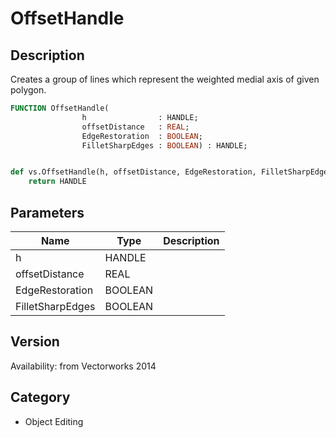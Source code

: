 # OffsetHandle

## Description
Creates a group of lines which represent the weighted medial axis of given polygon.

```pascal
FUNCTION OffsetHandle(
				h                : HANDLE;
				offsetDistance   : REAL;
				EdgeRestoration  : BOOLEAN;
				FilletSharpEdges : BOOLEAN) : HANDLE;
```

```python

def vs.OffsetHandle(h, offsetDistance, EdgeRestoration, FilletSharpEdges):
    return HANDLE
```

## Parameters
|Name|Type|Description|
|---|---|---|
|h|HANDLE||
|offsetDistance|REAL||
|EdgeRestoration|BOOLEAN||
|FilletSharpEdges|BOOLEAN||

## Version
Availability: from Vectorworks 2014
## Category
* Object Editing

